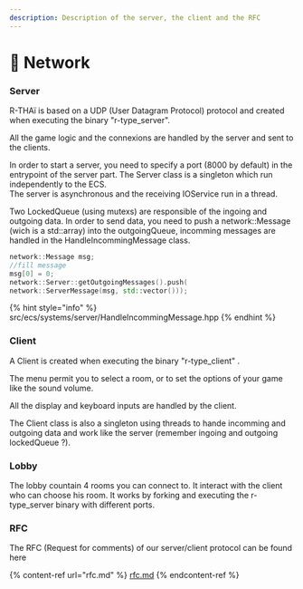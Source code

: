 ```yaml
---
description: Description of the server, the client and the RFC
---
```


# 📡 Network

### Server

R-THAï is based on a UDP (User Datagram Protocol) protocol and created when executing the binary "r-type\_server".

All the game logic and the connexions are handled by the server and sent to the clients.

In order to start a server, you need to specify a port (8000 by default) in the entrypoint of the server part. The Server class is a singleton which run independently to the ECS.\
The server is asynchronous and the receiving IOService run in a thread.

Two LockedQueue (using mutexs) are responsible of the ingoing and outgoing data. In order to send data, you need to push a network::Message (wich is a std::array) into the outgoingQueue, incomming messages are handled in the HandleIncommingMessage class.

```cpp
network::Message msg;
//fill message
msg[0] = 0;
network::Server::getOutgoingMessages().push( 
network::ServerMessage(msg, std::vector()));
```

{% hint style="info" %}
src/ecs/systems/server/HandleIncommingMessage.hpp
{% endhint %}





### Client

A Client is created when executing the binary "r-type\_client" .

The menu permit you to select a room, or to set the options of your game like the sound volume.

All the display and keyboard inputs are handled by the client.

The Client class is also a singleton using threads to hande incomming and outgoing data and work like the server (remember ingoing and outgoing lockedQueue ?).&#x20;









### Lobby

The lobby countain 4 rooms you can connect to. It interact with the client who can choose his room. It works by forking and executing the r-type\_server binary with different ports.

### RFC

The RFC (Request for comments) of our server/client protocol can be found here

{% content-ref url="rfc.md" %}
[rfc.md](rfc.md)
{% endcontent-ref %}
